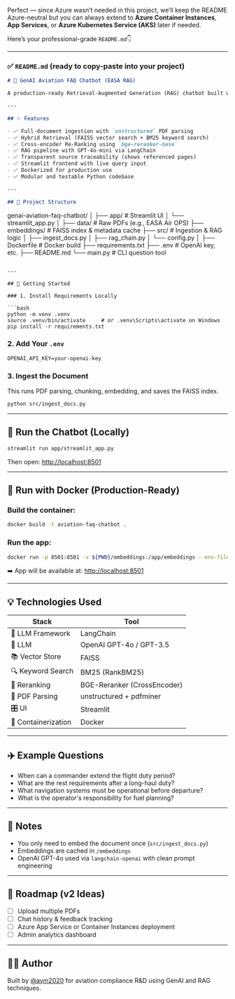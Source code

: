 Perfect — since Azure wasn’t needed in this project, we’ll keep the README Azure-neutral but you can always extend to **Azure Container Instances**, **App Services**, or **Azure Kubernetes Service (AKS)** later if needed.

Here’s your professional-grade `README.md`👇

---

### ✅ `README.md` (ready to copy-paste into your project)

```markdown
# 🛫 GenAI Aviation FAQ Chatbot (EASA RAG)

A production-ready Retrieval-Augmented Generation (RAG) chatbot built with LangChain, OpenAI, and Streamlit — designed to answer regulatory questions using the full EASA Air OPS PDF (2400+ pages). Deployed in a Docker container for easy portability and future integration with cloud platforms like Azure.

---

## ✨ Features

- ✅ Full-document ingestion with `unstructured` PDF parsing
- ✅ Hybrid Retrieval (FAISS vector search + BM25 keyword search)
- ✅ Cross-encoder Re-Ranking using `bge-reranker-base`
- ✅ RAG pipeline with GPT-4o-mini via LangChain
- ✅ Transparent source traceability (shows referenced pages)
- ✅ Streamlit frontend with live query input
- ✅ Dockerized for production use
- ✅ Modular and testable Python codebase

---

## 📁 Project Structure

```
genai-aviation-faq-chatbot/
│
├── app/                  # Streamlit UI
│   └── streamlit_app.py
│
├── data/                 # Raw PDFs (e.g., EASA Air OPS)
├── embeddings/           # FAISS index & metadata cache
├── src/                  # Ingestion & RAG logic
│   ├── ingest_docs.py
│   ├── rag_chain.py
│   └── config.py
│
├── Dockerfile            # Docker build
├── requirements.txt
├── .env                  # OpenAI key, etc.
├── README.md
└── main.py               # CLI question tool
```

---

## 🚀 Getting Started

### 1. Install Requirements Locally

```bash
python -m venv .venv
source .venv/bin/activate     # or .venv\Scripts\activate on Windows
pip install -r requirements.txt
```

### 2. Add Your `.env`

```env
OPENAI_API_KEY=your-openai-key
```

### 3. Ingest the Document

This runs PDF parsing, chunking, embedding, and saves the FAISS index.

```bash
python src/ingest_docs.py
```

---

## 🧠 Run the Chatbot (Locally)

```bash
streamlit run app/streamlit_app.py
```

Then open: [http://localhost:8501](http://localhost:8501)

---

## 🐳 Run with Docker (Production-Ready)

### Build the container:

```bash
docker build -t aviation-faq-chatbot .
```

### Run the app:

```bash
docker run -p 8501:8501 -v ${PWD}/embeddings:/app/embeddings --env-file .env aviation-faq-chatbot
```

➡️ App will be available at: [http://localhost:8501](http://localhost:8501)

---

## 💡 Technologies Used

| Stack | Tool |
|-------|------|
| 🔗 LLM Framework | LangChain |
| 🧠 LLM | OpenAI GPT-4o / GPT-3.5 |
| 📚 Vector Store | FAISS |
| 🔍 Keyword Search | BM25 (RankBM25) |
| 🎯 Reranking | BGE-Reranker (CrossEncoder) |
| 📄 PDF Parsing | unstructured + pdfminer |
| 🎛️ UI | Streamlit |
| 🐳 Containerization | Docker |

---

## ✈️ Example Questions

- When can a commander extend the flight duty period?
- What are the rest requirements after a long-haul duty?
- What navigation systems must be operational before departure?
- What is the operator's responsibility for fuel planning?

---

## 📌 Notes

- You only need to embed the document once (`src/ingest_docs.py`)
- Embeddings are cached in `/embeddings`
- OpenAI GPT-4o used via `langchain-openai` with clean prompt engineering

---

## 🔭 Roadmap (v2 Ideas)

- [ ] Upload multiple PDFs
- [ ] Chat history & feedback tracking
- [ ] Azure App Service or Container Instances deployment
- [ ] Admin analytics dashboard

---

## 🧑‍✈️ Author

Built by [@aym2020](https://github.com/aym2020) for aviation compliance R&D using GenAI and RAG techniques.
